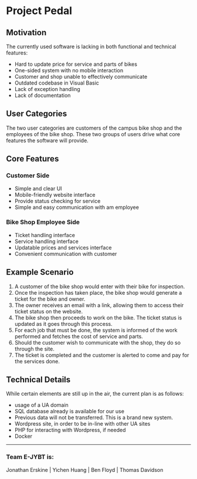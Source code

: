 # Project Pedal

## Motivation
The currently used software is lacking in both functional and technical features:
- Hard to update price for service and parts of bikes
- One-sided system with no mobile interaction
- Customer and shop unable to effectively communicate
- Outdated codebase in Visual Basic
- Lack of exception handling
- Lack of documentation

## User Categories
The two user categories are customers of the campus bike shop and the employees of the bike shop.
These two groups of users drive what core features the software will provide.

## Core Features

### Customer Side
- Simple and clear UI
- Mobile-friendly website interface
- Provide status checking for service
- Simple and easy communication with am employee

### Bike Shop Employee Side
- Ticket handling interface
- Service handling interface
- Updatable prices and services interface
- Convenient communication with customer

## Example Scenario
1. A customer of the bike shop would enter with their bike for inspection.
2. Once the inspection has taken place, the bike shop would generate a ticket for the bike and owner.
3. The owner receives an email with a link, allowing them to access their ticket status on the website.
4. The bike shop then proceeds to work on the bike. The ticket status is updated as it goes through this process.
5. For each job that must be done, the system is informed of the work performed and fetches the cost of service and parts.
6. Should the customer wish to communicate with the shop, they do so through the site.
7. The ticket is completed and the customer is alerted to come and pay for the services done.


## Technical Details
While certain elements are still up in the air, the current plan is as follows:
- usage of a UA domain
- SQL database already is available for our use
- Previous data will not be transferred. This is a brand new system.
- Wordpress site, in order to be in-line with other UA sites
- PHP for interacting with Wordpress, if needed
- Docker

---

### Team E-JYBT is:
Jonathan Erskine | Yichen Huang | Ben Floyd | Thomas Davidson 
